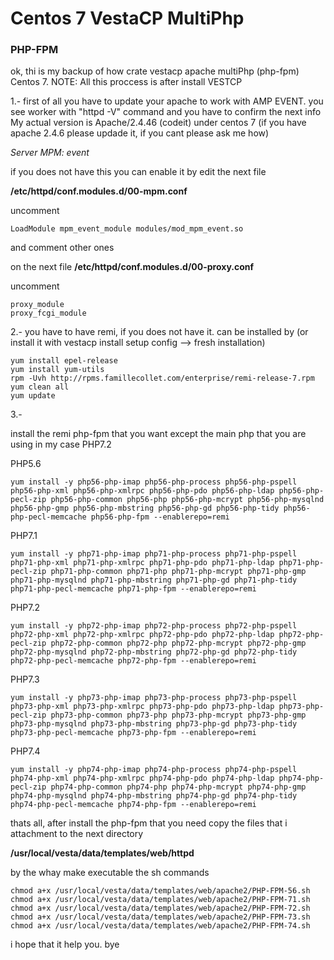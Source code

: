 # Centos 7 VestaCP MultiPhp
### PHP-FPM

ok, thi is my backup of how crate vestacp apache multiPhp (php-fpm) Centos 7. NOTE: All this proccess is after install VESTCP 

1.-
first of all you have to update your apache to work with AMP EVENT.
you see worker with "httpd -V" command and you have to confirm the next info
My actual version is Apache/2.4.46 (codeit) under centos 7 (if you have apache 2.4.6 please updade it, if you cant please ask me how)

*Server MPM:     event*

if you does not have this you can enable it by edit the next file

**/etc/httpd/conf.modules.d/00-mpm.conf**

uncomment
```
LoadModule mpm_event_module modules/mod_mpm_event.so
```
and comment other ones

on the next file 
**/etc/httpd/conf.modules.d/00-proxy.conf**

uncomment
```
proxy_module
proxy_fcgi_module
```

2.-
you have to have remi, if you does not have it. can be installed by (or install it with vestacp install setup config --> fresh installation)

```
yum install epel-release
yum install yum-utils
rpm -Uvh http://rpms.famillecollet.com/enterprise/remi-release-7.rpm
yum clean all
yum update
```

3.-

install the remi php-fpm that you want except the main php that you are using in my case PHP7.2

PHP5.6
```
yum install -y php56-php-imap php56-php-process php56-php-pspell php56-php-xml php56-php-xmlrpc php56-php-pdo php56-php-ldap php56-php-pecl-zip php56-php-common php56-php php56-php-mcrypt php56-php-mysqlnd php56-php-gmp php56-php-mbstring php56-php-gd php56-php-tidy php56-php-pecl-memcache php56-php-fpm --enablerepo=remi
```
PHP7.1
```
yum install -y php71-php-imap php71-php-process php71-php-pspell php71-php-xml php71-php-xmlrpc php71-php-pdo php71-php-ldap php71-php-pecl-zip php71-php-common php71-php php71-php-mcrypt php71-php-gmp php71-php-mysqlnd php71-php-mbstring php71-php-gd php71-php-tidy php71-php-pecl-memcache php71-php-fpm --enablerepo=remi
```
PHP7.2
```
yum install -y php72-php-imap php72-php-process php72-php-pspell php72-php-xml php72-php-xmlrpc php72-php-pdo php72-php-ldap php72-php-pecl-zip php72-php-common php72-php php72-php-mcrypt php72-php-gmp php72-php-mysqlnd php72-php-mbstring php72-php-gd php72-php-tidy php72-php-pecl-memcache php72-php-fpm --enablerepo=remi
```

PHP7.3
```
yum install -y php73-php-imap php73-php-process php73-php-pspell php73-php-xml php73-php-xmlrpc php73-php-pdo php73-php-ldap php73-php-pecl-zip php73-php-common php73-php php73-php-mcrypt php73-php-gmp php73-php-mysqlnd php73-php-mbstring php73-php-gd php73-php-tidy php73-php-pecl-memcache php73-php-fpm --enablerepo=remi
```

PHP7.4
```
yum install -y php74-php-imap php74-php-process php74-php-pspell php74-php-xml php74-php-xmlrpc php74-php-pdo php74-php-ldap php74-php-pecl-zip php74-php-common php74-php php74-php-mcrypt php74-php-gmp php74-php-mysqlnd php74-php-mbstring php74-php-gd php74-php-tidy php74-php-pecl-memcache php74-php-fpm --enablerepo=remi
```

thats all, after install the php-fpm that you need copy the files that i attachment to the next directory

**/usr/local/vesta/data/templates/web/httpd**

by the whay make executable the sh commands

```
chmod a+x /usr/local/vesta/data/templates/web/apache2/PHP-FPM-56.sh
chmod a+x /usr/local/vesta/data/templates/web/apache2/PHP-FPM-71.sh
chmod a+x /usr/local/vesta/data/templates/web/apache2/PHP-FPM-72.sh
chmod a+x /usr/local/vesta/data/templates/web/apache2/PHP-FPM-73.sh
chmod a+x /usr/local/vesta/data/templates/web/apache2/PHP-FPM-74.sh
```

i hope that it help you. bye
